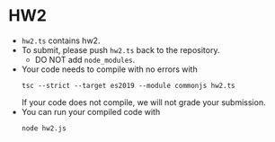 # HW2

- `hw2.ts` contains hw2.
- To submit, please push `hw2.ts` back to the repository.
    * DO NOT add `node_modules`.
- Your code needs to compile with no errors with
    ```
    tsc --strict --target es2019 --module commonjs hw2.ts
    ``` 
    If your code does not compile, we will not grade your submission.
- You can run your compiled code with
    ```
    node hw2.js
    ```

